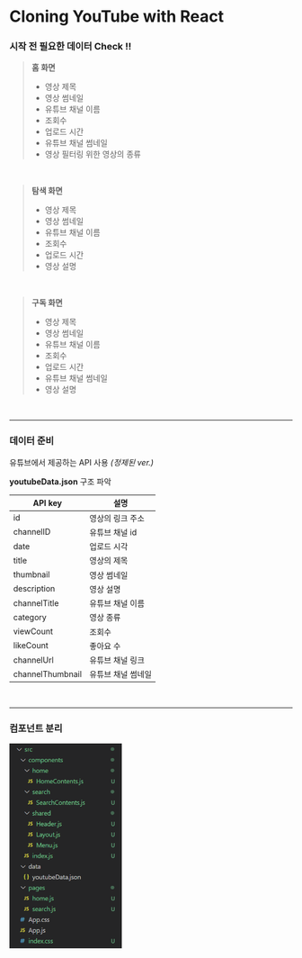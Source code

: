 # Cloning YouTube with React

### 시작 전 필요한 **데이터 Check !!**

> **홈 화면**
> * 영상 제목
> * 영상 썸네일
> * 유튜브 채널 이름
> * 조회수
> * 업로드 시간
> * 유튜브 채널 썸네일
> * 영상 필터링 위한 영상의 종류

<br>

> **탐색 화면**
> * 영상 제목
> * 영상 썸네일
> * 유튜브 채널 이름
> * 조회수
> * 업로드 시간
> * 영상 설명

<br>

> **구독 화면**
> * 영상 제목
> * 영상 썸네일
> * 유튜브 채널 이름
> * 조회수
> * 업로드 시간
> * 유튜브 채널 썸네일
> * 영상 설명

<br>
<hr />

### **데이터 준비**
유튜브에서 제공하는 API 사용 *(정제된 ver.)*

**youtubeData.json** 구조 파악

| API key | 설명 |
| ----- | ----- |
| id | 영상의 링크 주소 |
| channelID | 유튜브 채널 id |
| date | 업로드 시각 |
| title | 영상의 제목 | 
| thumbnail | 영상 썸네일 |
| description | 영상 설명 |
| channelTitle | 유튜브 채널 이름 |
| category | 영상 종류 |
| viewCount | 조회수 |
| likeCount | 좋아요 수 |
| channelUrl | 유튜브 채널 링크 |
| channelThumbnail | 유튜브 채널 썸네일 |

<br>
<hr />

### **컴포넌트 분리**
<img src="./src_folder_structure.png" width="200px" alt="srcFolder" />
